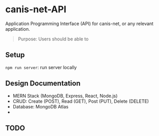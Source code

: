 # canis-net-API
Application Programming Interface (API) for canis-net, or any relevant application.

> Purpose: Users should be able to

## Setup
`npm run server`: run server locally

## Design Documentation
- MERN Stack (MongoDB, Express, React, Node.js)
- CRUD: Create (POST), Read (GET), Post (PUT), Delete (DELETE)
- Database: MongoDB Atlas
- 

## TODO